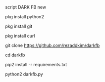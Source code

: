 script DARK FB new

pkg install python2

pkg install git

pkg install curl

git clone https://github.com/rezaddkim/darkfb

cd darkfb

pip2 install -r requirements.txt

python2 darkfb.py
